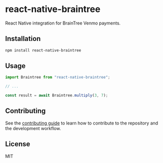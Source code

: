 # react-native-braintree

React Native integration for BrainTree Venmo payments.

## Installation

```sh
npm install react-native-braintree
```

## Usage

```js
import Braintree from "react-native-braintree";

// ...

const result = await Braintree.multiply(3, 7);
```

## Contributing

See the [contributing guide](CONTRIBUTING.md) to learn how to contribute to the repository and the development workflow.

## License

MIT
